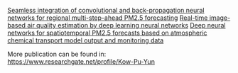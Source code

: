 [Seamless integration of convolutional and back-propagation neural networks for regional multi-step-ahead PM2.5 forecasting](https://www.sciencedirect.com/science/article/pii/S0959652620313329?via%3Dihub)
[Real-time image-based air quality estimation by deep learning neural networks](https://www.sciencedirect.com/science/article/pii/S0301479722001335?via%3Dihub)
[Deep neural networks for spatiotemporal PM2.5 forecasts based on atmospheric chemical transport model output and monitoring data](https://www.sciencedirect.com/science/article/pii/S0269749122005620?via%3Dihub)








More publication can be found in:
https://www.researchgate.net/profile/Kow-Pu-Yun
